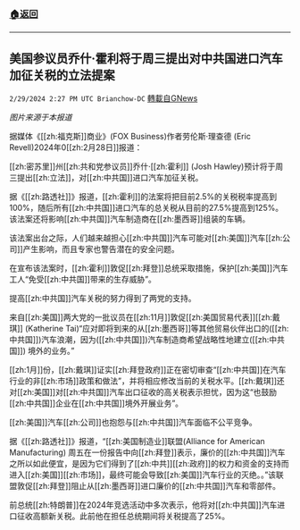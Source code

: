 ###  [:house:返回](README.md)
---


## 美国参议员乔什·霍利将于周三提出对中共国进口汽车加征关税的立法提案
`2/29/2024 2:27 PM UTC Brianchow-DC` [轉載自GNews](https://gnews.org/articles/2353314)

*图片来源于本报道*

据媒体《[[zh:福克斯]]商业》(FOX Business)作者劳伦斯·理查德 (Eric Revell)2024年0[[zh:2月28日]]报道：

[[zh:密苏里]]州[[zh:共和党参议员]]乔什·[[zh:霍利]] (Josh Hawley)预计将于周三提出[[zh:立法]]，对[[zh:中共国]]进口汽车加征关税。

据《[[zh:路透社]]》报道，[[zh:霍利]]的法案将把目前2.5%的关税税率提高到100%，随后所有[[zh:中共国]]进口汽车的总关税从目前的27.5%提高到125%。该法案还将影响[[zh:中共国]]汽车制造商在[[zh:墨西哥]]组装的车辆。

该法案出台之际，人们越来越担心[[zh:中共国]]汽车可能对[[zh:美国]]汽车[[zh:公司]]产生影响，而且专家也警告潜在的安全问题。

在宣布该法案时，[[zh:霍利]]敦促[[zh:拜登]]总统采取措施，保护[[zh:美国]]汽车工人“免受[[zh:中共国]]带来的生存威胁”。

提高[[zh:中共国]]汽车关税的努力得到了两党的支持。

来自[[zh:美国]]两大党的一批议员在[[zh:11月]]敦促[[zh:美国贸易代表]][[zh:戴琪]] (Katherine Tai)“应对即将到来的从[[zh:墨西哥]]等其他贸易伙伴出口的([[zh:中共国]])汽车浪潮，因为([[zh:中共国]])汽车制造商希望战略性地建立([[zh:中共国]]) 境外的业务。”

[[zh:1月]]份，[[zh:戴琪]]证实[[zh:拜登政府]]正在密切审查“[[zh:中共国]]在汽车行业的非[[zh:市场]]政策和做法”，并将相应修改当前的关税水平。[[zh:戴琪]]还对[[zh:美国]]对[[zh:中共国]]汽车出口征收的高关税表示担忧，因为这“也鼓励[[zh:中共国]]企业在[[zh:中共国]]境外开展业务”。

[[zh:美国]]汽车[[zh:公司]]也抱怨与[[zh:中共国]]汽车面临不公平竞争。

据《[[zh:路透社]]》报道，“[[zh:美国制造业]]联盟(Alliance for American Manufacturing) 周五在一份报告中向[[zh:拜登]]表示，廉价的[[zh:中共国]]汽车之所以如此便宜，是因为它们得到了[[zh:中共]][[zh:政府]]的权力和资金的支持而进入[[zh:美国]][[zh:市场]]，最终可能会导致[[zh:美国]]汽车行业的灭绝。。”该联盟敦促[[zh:拜登]]阻止从[[zh:墨西哥]]进口廉价的[[zh:中共国]]汽车和零部件。

前总统[[zh:特朗普]]在2024年竞选活动中多次表示，他将对[[zh:中共国]]汽车进口征收高额新关税。此前他在担任总统期间将关税提高了25%。
